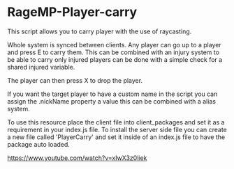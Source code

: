 # RageMP-Player-carry
This script allows you to carry player with the use of raycasting. 

Whole system is synced between clients. Any player can go up to a player and press E to carry them. This can be combined with an injury system to be able to carry only injured players can be done with a simple check for a shared injured variable. 

The player can then press X to drop the player. 

If you want the target player to have a custom name in the script you can assign the .nickName property a value this can be combined with a alias system. 

To use this resource place the client file into client_packages and set it as a requirement in your index.js file. To install the server side file you can create a new file called 'PlayerCarry' and set it inside of an index.js file to have the package auto loaded. 

https://www.youtube.com/watch?v=xIwX3z0liek


